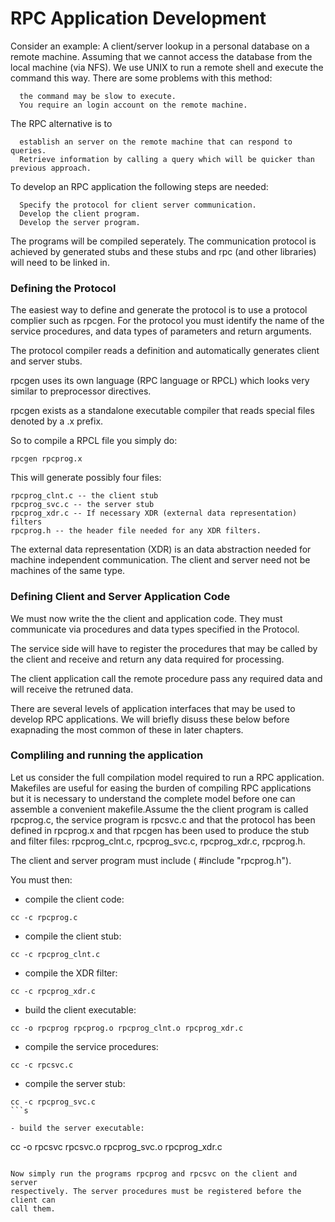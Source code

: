 # RPC Application Development

Consider an example:
A client/server lookup in a personal database on a remote machine.
Assuming that we cannot access the database from the local machine (via NFS).
We use UNIX to run a remote shell and execute the command this way.
There are some problems with this method:

```
  the command may be slow to execute.
  You require an login account on the remote machine.
```

The RPC alternative is to

```
  establish an server on the remote machine that can respond to queries.
  Retrieve information by calling a query which will be quicker than previous approach.
```

To develop an RPC application the following steps are needed:

```
  Specify the protocol for client server communication.
  Develop the client program.
  Develop the server program.
```

The programs will be compiled seperately. The communication protocol is
achieved by generated stubs and these stubs and rpc (and other libraries)
will need to be linked in.

### Defining the Protocol

The easiest way to define and generate the protocol is to use a protocol
complier such as rpcgen. For the protocol you must identify the name of the
service procedures, and data types of parameters and return arguments.

The protocol compiler reads a definition and automatically generates client
and server stubs.

rpcgen uses its own language (RPC language or RPCL) which looks very similar
to preprocessor directives.

rpcgen exists as a standalone executable compiler that reads special files
denoted by a .x prefix.

So to compile a RPCL file you simply do:

```
rpcgen rpcprog.x
```

This will generate possibly four files:

```
rpcprog_clnt.c -- the client stub
rpcprog_svc.c -- the server stub
rpcprog_xdr.c -- If necessary XDR (external data representation) filters
rpcprog.h -- the header file needed for any XDR filters.
```

The external data representation (XDR) is an data abstraction needed for
machine independent communication. The client and server need not be machines
of the same type.

### Defining Client and Server Application Code

We must now write the the client and application code. They must communicate
via procedures and data types specified in the Protocol.

The service side will have to register the procedures that may be called by
the client and receive and return any data required for processing.

The client application call the remote procedure pass any required data and
will receive the retruned data.

There are several levels of application interfaces that may be used to develop
RPC applications. We will briefly disuss these below before exapnading the
most common of these in later chapters.

### Compliling and running the application

Let us consider the full compilation model required to run a RPC application.
Makefiles are useful for easing the burden of compiling RPC applications but
it is necessary to understand the complete model before one can assemble a
convenient makefile.Assume the the client program is called rpcprog.c, the
service program is rpcsvc.c and that the protocol has been defined in
rpcprog.x and that rpcgen has been used to produce the stub and filter files:
rpcprog_clnt.c, rpcprog_svc.c, rpcprog_xdr.c, rpcprog.h.

The client and server program must include ( #include "rpcprog.h").

You must then:

- compile the client code:

```
cc -c rpcprog.c
```

- compile the client stub:

```
cc -c rpcprog_clnt.c

```

- compile the XDR filter:

```
cc -c rpcprog_xdr.c
```

- build the client executable:

```
cc -o rpcprog rpcprog.o rpcprog_clnt.o rpcprog_xdr.c
```

- compile the service procedures:

```
cc -c rpcsvc.c
```

- compile the server stub:

````
cc -c rpcprog_svc.c
```s

- build the server executable:

````

cc -o rpcsvc rpcsvc.o rpcprog_svc.o rpcprog_xdr.c

```

Now simply run the programs rpcprog and rpcsvc on the client and server
respectively. The server procedures must be registered before the client can
call them.
```
